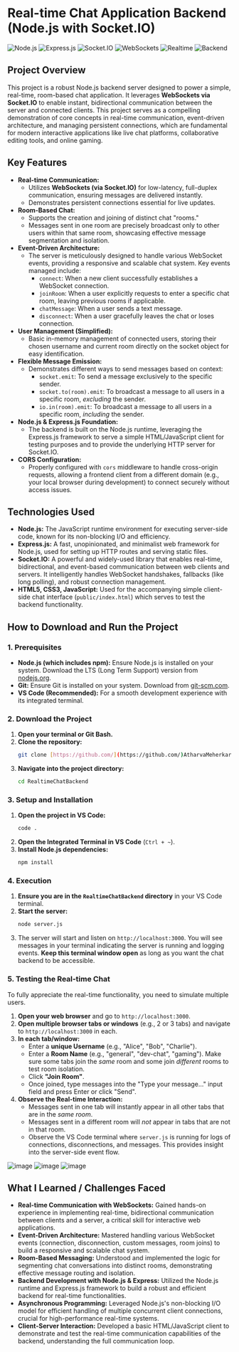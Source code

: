 # Real-time Chat Application Backend (Node.js with Socket.IO)

![Node.js](https://img.shields.io/badge/Node.js-339933?style=for-the-badge&logo=node.js&logoColor=white)
![Express.js](https://img.shields.io/badge/Express.js-000000?style=for-the-badge&logo=express&logoColor=white)
![Socket.IO](https://img.shields.io/badge/Socket.IO-010101?style=for-the-badge&logo=socket.io&logoColor=white)
![WebSockets](https://img.shields.io/badge/Protocol-WebSockets-blue?style=for-the-badge)
![Realtime](https://img.shields.io/badge/Communication-Realtime-red?style=for-the-badge)
![Backend](https://img.shields.io/badge/Development-Backend-blueviolet?style=for-the-badge)

## Project Overview

This project is a robust Node.js backend server designed to power a simple, real-time, room-based chat application. It leverages **WebSockets via Socket.IO** to enable instant, bidirectional communication between the server and connected clients. This project serves as a compelling demonstration of core concepts in real-time communication, event-driven architecture, and managing persistent connections, which are fundamental for modern interactive applications like live chat platforms, collaborative editing tools, and online gaming.

## Key Features

* **Real-time Communication:**
    * Utilizes **WebSockets (via Socket.IO)** for low-latency, full-duplex communication, ensuring messages are delivered instantly.
    * Demonstrates persistent connections essential for live updates.
* **Room-Based Chat:**
    * Supports the creation and joining of distinct chat "rooms."
    * Messages sent in one room are precisely broadcast only to other users within that same room, showcasing effective message segmentation and isolation.
* **Event-Driven Architecture:**
    * The server is meticulously designed to handle various WebSocket events, providing a responsive and scalable chat system. Key events managed include:
        * `connect`: When a new client successfully establishes a WebSocket connection.
        * `joinRoom`: When a user explicitly requests to enter a specific chat room, leaving previous rooms if applicable.
        * `chatMessage`: When a user sends a text message.
        * `disconnect`: When a user gracefully leaves the chat or loses connection.
* **User Management (Simplified):**
    * Basic in-memory management of connected users, storing their chosen username and current room directly on the socket object for easy identification.
* **Flexible Message Emission:**
    * Demonstrates different ways to send messages based on context:
        * `socket.emit`: To send a message exclusively to the specific sender.
        * `socket.to(room).emit`: To broadcast a message to all users in a specific room, *excluding* the sender.
        * `io.in(room).emit`: To broadcast a message to all users in a specific room, *including* the sender.
* **Node.js & Express.js Foundation:**
    * The backend is built on the Node.js runtime, leveraging the Express.js framework to serve a simple HTML/JavaScript client for testing purposes and to provide the underlying HTTP server for Socket.IO.
* **CORS Configuration:**
    * Properly configured with `cors` middleware to handle cross-origin requests, allowing a frontend client from a different domain (e.g., your local browser during development) to connect securely without access issues.

## Technologies Used

* **Node.js:** The JavaScript runtime environment for executing server-side code, known for its non-blocking I/O and efficiency.
* **Express.js:** A fast, unopinionated, and minimalist web framework for Node.js, used for setting up HTTP routes and serving static files.
* **Socket.IO:** A powerful and widely-used library that enables real-time, bidirectional, and event-based communication between web clients and servers. It intelligently handles WebSocket handshakes, fallbacks (like long polling), and robust connection management.
* **HTML5, CSS3, JavaScript:** Used for the accompanying simple client-side chat interface (`public/index.html`) which serves to test the backend functionality.

## How to Download and Run the Project

### 1. Prerequisites

* **Node.js (which includes npm):** Ensure Node.js is installed on your system. Download the LTS (Long Term Support) version from [nodejs.org](https://www.nodejs.org/downloads/).
* **Git:** Ensure Git is installed on your system. Download from [git-scm.com](https://git-scm.com/downloads/).
* **VS Code (Recommended):** For a smooth development experience with its integrated terminal.

### 2. Download the Project

1.  **Open your terminal or Git Bash.**
2.  **Clone the repository:**
    ```bash
    git clone [https://github.com/](https://github.com/)AtharvaMeherkar/RealtimeChatBackend.git
    ```
3.  **Navigate into the project directory:**
    ```bash
    cd RealtimeChatBackend
    ```

### 3. Setup and Installation

1.  **Open the project in VS Code:**
    ```bash
    code .
    ```
2.  **Open the Integrated Terminal in VS Code** (`Ctrl + ~`).
3.  **Install Node.js dependencies:**
    ```bash
    npm install
    ```

### 4. Execution

1.  **Ensure you are in the `RealtimeChatBackend` directory** in your VS Code terminal.
2.  **Start the server:**
    ```bash
    node server.js
    ```
3.  The server will start and listen on `http://localhost:3000`. You will see messages in your terminal indicating the server is running and logging events. **Keep this terminal window open** as long as you want the chat backend to be accessible.

### 5. Testing the Real-time Chat

To fully appreciate the real-time functionality, you need to simulate multiple users.

1.  **Open your web browser** and go to `http://localhost:3000`.
2.  **Open multiple browser tabs or windows** (e.g., 2 or 3 tabs) and navigate to `http://localhost:3000` in each.
3.  **In each tab/window:**
    * Enter a **unique Username** (e.g., "Alice", "Bob", "Charlie").
    * Enter a **Room Name** (e.g., "general", "dev-chat", "gaming"). Make sure some tabs join the *same* room and some join *different* rooms to test room isolation.
    * Click **"Join Room"**.
    * Once joined, type messages into the "Type your message..." input field and press Enter or click "Send".
4.  **Observe the Real-time Interaction:**
    * Messages sent in one tab will instantly appear in all other tabs that are in the *same room*.
    * Messages sent in a different room will *not* appear in tabs that are not in that room.
    * Observe the VS Code terminal where `server.js` is running for logs of connections, disconnections, and messages. This provides insight into the server-side event flow.

![image](https://github.com/user-attachments/assets/a751e6c1-d50c-44f3-abaf-5b38ef528f28)
![image](https://github.com/user-attachments/assets/f90764a5-bf3c-4436-890d-29b0f4d56c4f)
![image](https://github.com/user-attachments/assets/1977f790-6c95-4643-b924-d097253b8b76)


## What I Learned / Challenges Faced

* **Real-time Communication with WebSockets:** Gained hands-on experience in implementing real-time, bidirectional communication between clients and a server, a critical skill for interactive web applications.
* **Event-Driven Architecture:** Mastered handling various WebSocket events (connection, disconnection, custom messages, room joins) to build a responsive and scalable chat system.
* **Room-Based Messaging:** Understood and implemented the logic for segmenting chat conversations into distinct rooms, demonstrating effective message routing and isolation.
* **Backend Development with Node.js & Express:** Utilized the Node.js runtime and Express.js framework to build a robust and efficient backend for real-time functionalities.
* **Asynchronous Programming:** Leveraged Node.js's non-blocking I/O model for efficient handling of multiple concurrent client connections, crucial for high-performance real-time systems.
* **Client-Server Interaction:** Developed a basic HTML/JavaScript client to demonstrate and test the real-time communication capabilities of the backend, understanding the full communication loop.
